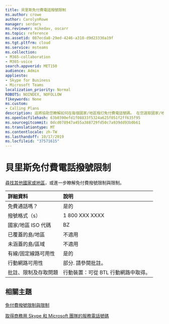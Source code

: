 ```yaml
---
title: 貝里斯免付費電話撥號限制
ms.author: crowe
author: CarolynRowe
manager: serdars
ms.reviewer: mikedav, oscarr
ms.topic: reference
ms.assetid: 087ecda8-29ed-4246-a318-d9d23336a19f
ms.tgt.pltfrm: cloud
ms.service: msteams
ms.collection:
- M365-collaboration
- M365-voice
search.appverid: MET150
audience: Admin
appliesto:
- Skype for Business
- Microsoft Teams
localization_priority: Normal
ROBOTS: NOINDEX, NOFOLLOW
f1keywords: None
ms.custom:
- Calling Plans
description: 這將協助您瞭解如何在每個國家/地區撥打免付費電話號碼。 在您選取國家/地區之後，系統會將您帶到特定國家/地區的頁面，其中包含特定的詳細資料、限制，以及免費提供免付費服務的服務可用性限制。 [撥號格式] 或 [格式] 會在每個國家/地區顯示所需的存取代碼，以撥打免付費電話號碼。
ms.openlocfilehash: 63b0390efd1f08833f5324a625f051f2ff635f95
ms.sourcegitcommit: 0dcd078947a455a388729fd50c7a939dd93b0b61
ms.translationtype: MT
ms.contentlocale: zh-TW
ms.lasthandoff: 10/17/2019
ms.locfileid: "37571615"
---
```

# <a name="toll-free-dialing-restrictions-in-belize"></a>貝里斯免付費電話撥號限制

[尋找其他國家或地區](../toll-free-dialing-limitations-and-restrictions.md)，或進一步瞭解免付費撥號限制與限制。


|**詳細資料**|**說明**|
|:-----|:-----|
|免費通話嗎？  <br/> |是的  <br/> |
|撥號格式（s）  <br/> | 1 800 XXX XXXX <br/> |
|國家/地區 ISO 代碼  <br/> |BZ  <br/> |
|已覆蓋的島/地區  <br/> |不適用  <br/> |
|未涵蓋的島/區域  <br/> |不適用  <br/> |
|有線/固定線路可用性  <br/> |是的  <br/> |
|行動網路可用性  <br/> |部分. 請參閱批註。  <br/> |
|批註、限制及存取問題  <br/> |行動裝置：可從 BTL 行動網路中取得。  <br/> |
   
## <a name="related-topics"></a>相關主題
[免付費撥號限制與限制](../toll-free-dialing-limitations-and-restrictions.md)

[取得商務用 Skype 和 Microsoft 團隊的服務電話號碼](/microsoftteams/getting-service-phone-numbers)

  
 